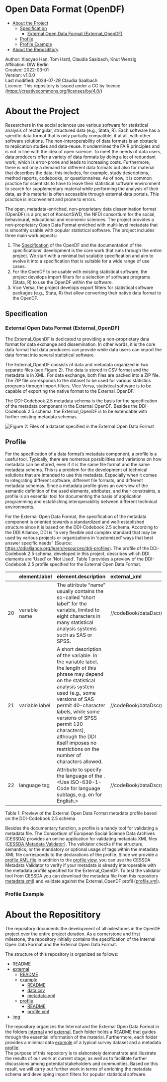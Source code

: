 Open Data Format (OpenDF)
================

-   [About the Project](#about-the-project)
    -   [Specification](#specification)
        -   [External Open Data Format
            (External\_OpenDF)](#external-open-data-format-external_opendf)
    -   [Profile](#profile)
    -   [Profile Example](#profile-example)
-   [About the Reposititory](#about-the-reposititory)

Author: Xiaoyao Han, Tom Hartl, Claudia Saalbach, Knut Wenzig  
Affiliation: DIW Berlin  
Created: 2022-03-01  
Version: v1.0.0  
Last modified: 2024-07-29 Claudia Saalbach  
Licence: This repository is issued under a CC by licence
(<https://creativecommons.org/licenses/by/4.0/>)

# About the Project

Researchers in the social sciences use various software for statistical
analysis of rectangular, structured data (e.g., Stata, R). Each software
has a specific data format that is only partially compatible, if at all,
with other software solutions. The non-interoperability of data formats
is an obstacle to replication studies and data-reuse. It undermines the
FAIR principles and is not in line with the idea of open science. To
meet the needs of data users, data producers offer a variety of data
formats by doing a lot of redundant work, which is error-prone and leads
to increasing costs. Furthermore, there is not only a demand for
different data formats but also for material that describes the data;
this includes, for example, study descriptions, method reports,
codebooks, or questionnaires. As of now, it is common practice for
scientists to have to leave their statistical software environment to
search for supplementary material while performing the analysis of their
data, as this material is often accessible through external data
portals. This practice is inconvenient and prone to errors.

The open, metadata-enriched, non-proprietary data dissemination format
(OpenDF) is a project of KonsortSWD, the NFDI consortium for the social,
behavioural, educational and economic sciences. The project provides a
non-proprietary Open Data Format enriched with multi-level metadata that
is smoothly usable with popular statistical software. The project
includes three main work aspects:

1.  The [Specification](#specification) of the OpenDF and the
    documentation of the specifications’ development is the core work
    that runs through the entire project. We start with a minimal but
    scalable specification and aim to evolve it into a specification
    that is suitable for a wide range of use cases.
2.  For the OpenDF to be usable with existing statistical software, the
    project develops import filters for a selection of software programs
    (Stata, R) to use the OpenDF within the software.
3.  Vice Versa, the project develops export filters for statistical
    software packages (e.g., Stata, R) that allow converting their
    native data format to the OpenDF.

## Specification

### External Open Data Format (External\_OpenDF)

The External\_OpenDF is dedicated to providing a non-proprietary data
format for data exchange and dissemination. In other words, it is the
core data format that data producers can provide while data users can
import the data format into several statistical software.

The External\_OpenDF consists of data and metadata organized in two
separate files (see Figure 2). The data is stored in CSV format and the
metadata is in XML. For data exchange, both files are packed into a ZIP
file. The ZIP file corresponds to the dataset to be used for various
statistics programs through import filters. Vice Versa, statistical
software is to be capable of exporting the native format to the
External\_OpenDF.

The DDI-Codebook 2.5 metadata schema is the basis for the specification
of the metadata component in the External\_OpenDF. Besides the
DDI-Codebook 2.5 schema, the External\_OpenDF is to be extendable with
further existing metadata schemas.

![Figure 2: Files of a dataset specified in the External Open Data
Format](img/img02.svg)

## Profile

For the specification of a data format’s metadata component, a profile
is a useful tool. Typically, there are numerous possibilities and
variations on how metadata can be stored, even if it is the same file
format and the same metadata schema. This is a problem for the
development of technical solutions that are intended to use this
metadata. Especially when it comes to integrating different software,
different file formats, and different metadata schemas. Since a metadata
profile gives an overview of the semantic definition of the used
elements, attributes, and their constraints, a profile is an essential
tool for documenting the basis of application programming and
establishing interoperability between different technical environments.

For the External Open Data Format, the specification of the metadata
component is oriented towards a standardized and well-established
structure since it is based on the DDI-Codebook 2.5 schema. According to
the DDI Alliance, DDI is “a very flexible and complex standard that may
be used by various projects or organizations in ‘customized’ ways that
best answer specific needs” (Source:
<https://ddialliance.org/learn/resources/ddi-profiles>). The profile of
the DDI-Codebook 2.5 schema, developed in this project, describes which
DDI elements are ‘Used’ or ‘Not Used’. Table 1 provides a preview of the
DDI-Codebook 2.5 profile specified for the External Open Data Format.

|     | element.label  | element.description                                                                                                                                                                                                                                                                                                                       | external\_xml                             | xml\_classification                    |
|:----|:---------------|:------------------------------------------------------------------------------------------------------------------------------------------------------------------------------------------------------------------------------------------------------------------------------------------------------------------------------------------|:------------------------------------------|:---------------------------------------|
| 20  | variable name  | The attribute “name” usually contains the so-called “short label” for the variable, limited to eight characters in many statistical analysis systems such as SAS or SPSS.                                                                                                                                                                 | //codeBook/dataDscr/var\[@name\]          | mandatory if ‚var‘ element is present  |
| 21  | variable label | A short description of the variable. In the variable label, the length of this phrase may depend on the statistical analysis system used (e.g., some versions of SAS permit 40-character labels, while some versions of SPSS permit 120 characters), although the DDI itself imposes no restrictions on the number of characters allowed. | //codeBook/dataDscr/var/labl              | optional                               |
| 22  | language tag   | Attribute to specify the language of the <variable label>. &lt;Use ISO-639-1-Code for language subtags, e.g. en for English.&gt;                                                                                                                                                                                                          | //codeBook/dataDscr/var/labl\[@xml:lang\] | mandatory if ‚labl‘ element is present |

Table 1: Preview of the External Open Data Format metadata profile based
on the DDI-Codebook 2.5 schema

Besides the documentary function, a profile is a handy tool for
validating a metadata file. The Consortium of European Social Science
Data Archives (CESSDA) provides an online application for validating
metadata XML files ([CESSDA Metadata
Validator](https://cmv.cessda.eu/#!validation)). The validator checks if
the structure, semantics, or the mandatory or optional usage of tags
within the metadata XML file corresponds to the declarations of the
profile. Since we provide a [profile XML
file](external/profile/profile.xml) in addition to the [profile
view]((external/profile/profile_view.csv)), you can use the CESSDA
Metadata Validator to verify if your metadata is already interoperable
with the metadata profile specified for the External\_OpenDF. To test
the validator tool from CESSDA you can download the metadata file from
this repository [metadata.xml](external/example/metadata.xml)) and
validate against the External\_OpenDF profil
([profile.xml](external/profile/profile.xml)).

### Profile Example


# About the Reposititory

The repository documents the development of all milestones in the OpenDF
project over the entire project duration. As a cornerstone and first
milestone, the repository initially contains the specification of the
Internal Open Data Format and the External Open Data Format.

The structure of this repository is organized as follows:

-   README
-   [external](external/)
    -   [README](external/README.md)
    -   [example](external/example/)
        -   [README](external/example/README.md)
        -   [data.csv](external/example/data.csv)
        -   [metadata.xml](external/example/metadata.xml)
    -   [profile](external/profile/)
        -   [README](external/profile/README.md)
        -   [profile.xml](external/profile/profile.xml)
-   [img](img/)

The repository organizes the Internal and the External Open Data Format
in the folders [internal](internal) and [external](external). Each
folder holds a README that guides through the essential information of
the material. Furthermore, each folder provides a minimal data
[example](external/example) of a typical survey dataset and a metadata
[profile](external/profile).  
The purpose of this repository is to elaborately demonstrate and
illustrate the results of our work at current stage, as well as to
facilitate further discussions among potential stakeholders and
communities. Based on this result, we will carry out further work in
terms of enriching the metadata schema and developing import filters for
popular statistical software.
